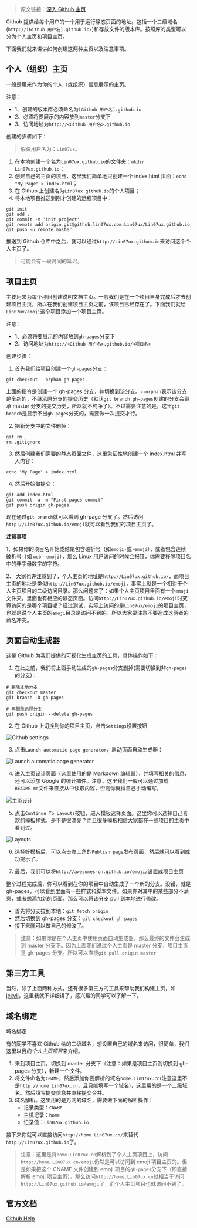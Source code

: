> 原文链接：[深入 Github 主页](https://www.awesomes.cn/source/10)

Github 提供给每个用户的一个用于运行静态页面的地址。包括一个二级域名(`http://[Github 用户名].github.io/`)和存放文件的版本库。按照库的类型可以分为个人主页和项目主页。

下面我们就来讲讲如何创建这两种主页以及注意事项。

## 个人（组织）主页

一般是用来作为你的个人（或组织）信息展示的主页。

注意：

* 1、创建的版本库必须命名为`[Github 用户名].github.io`
* 2、必须将要展示的内容放到`master`分支下
* 3、访问地址为`http://<Github 用户名>.github.io`

创建的步骤如下：

> 假设用户名为：`Lin07ux`。

1. 在本地创建一个名为`Lin07ux.github.io`的文件夹：`mkdir Lin07ux.github.io`；
2. 创建自己的主页的项目，这里我们简单地只创建一个 index.html 页面：`echo "My Page" > index.html`；
3. 在 Github 上创建名为`Lin07ux.github.io`的个人项目；
4. 将本地项目推送到刚才创建的远程项目中：

```shell
git init
git add .
git commit -m 'init project'
git remote add origin git@github.lin07ux.com:Lin07ux/Lin07ux.github.io
git push -u remote master
```

推送到 Github 仓库中之后，就可以通过`http://Lin07ux.github.io`来访问这个个人主页了。

> 可能会有一段时间的延迟。


## 项目主页

主要用来为每个项目创建说明文档主页。一般我们是在一个项目自身完成后才去创建项目主页，所以在我们创建项目主页之前，该项目已经存在了。下面我们就给`Lin07ux/emoji`这个项目添加一个项目主页。

注意：

* 1、必须将要展示的内容放到`gh-pages`分支下
* 2、访问地址为`http://<Github 用户名>.github.io/<项目名>`

创建步骤：

1. 首先我们给项目创建一个`gh-pages`分支：

```shell
git checkout --orphan gh-pages
```

上面的指令是创建一个 gh-pages 分支，并切换到该分支。`--orphan`表示该分支是全新的，不继承原分支的提交历史（默认`git branch gh-pages`创建的分支会继承 master 分支的提交历史，所以就不纯净了）。不过需要注意的是，这里`git branch`是显示不出`gh-pages`分支的，需要做一次提交才行。

2. 把新分支中的文件删掉：

```shell
git rm .
rm .gitignore
```

3. 然后创建我们需要的静态页面文件，这里象征性地创建一个 index.html 并写入内容：

```shell
echo "My Page" > index.html
```

4. 然后开始做提交：

```shell
git add index.html
git commit -a -m "First pages commit"
git push origin gh-pages
```

现在通过`git branch`就可以看到 gh-page 分支了。然后访问`http://Lin07ux.github.io/emoji`就可以看到我们的项目主页了。

**注意事项**

1、如果你的项目名开始或结尾包含破折号（如`emoji-`或`-emoji`），或者包含连续破折号（如 `web--emoji`），那么 Linux 用户访问的时候会报错，你需要移除项目名中的非字母数字的字符。

2、 大家也许注意到了，个人主页的地址是`http://Lin07ux.github.io/`，而项目主页的地址是类似`http://Lin07ux.github.io/emoji`，事实上就是一个相对于个人主页项目的二级访问目录。那么问题来了：如果个人主页项目里面有一个`emoji`文件夹，里面也有相应的静态页面。访问`http://Lin07ux.github.io/emoji`时究竟访问的是哪个项目呢？经过测试，实际上访问的是`Lin07ux/emoji`的项目主页，也就是说个人主页的`emoji`目录是访问不到的。所以大家要注意不要造成这两者的命名冲突。


## 页面自动生成器

这是 Github 为我们提供的可视化生成主页的工具，具体操作如下：

1. 在此之前，我们将上面手动生成的`gh-pages`分支删掉(需要切换到非`gh-pages`的分支)：

```shell
# 删除本地分支
git checkout master
git branch -D gh-pages

# 再删除远程分支
git push origin --delete gh-pages
```

2. 在 Github 上切换到你的项目主页，点击`Settings`设置按钮

![Github settings](http://cnd.qiniu.lin07ux.cn/markdown/1471843387641.png)

3. 点击`Launch automatic page generator`，启动页面自动生成器：

![Launch automatic page generator](http://cnd.qiniu.lin07ux.cn/markdown/1471843430749.png)

4. 进入主页设计页面（这里使用的是 Markdown 编辑器），并填写相关的信息，还可以添加 Google 的统计插件。注意，这里我们一般可以通过加载`README.md`文件来直接从中读取内容，否则你就得自己手动编写。

![主页设计](http://cnd.qiniu.lin07ux.cn/markdown/1471843487926.png)

5. 点击`Continue To Layouts`按钮，进入模板选择页面。这里你可以选择自己喜欢的模板样式，是不是很漂亮？而且很多模板相信大家都在一些项目的主页中看到过。

![Layouts](http://cnd.qiniu.lin07ux.cn/markdown/1471843537716.png)

6. 选择好模板后，可以点击左上角的`Publish page`发布页面，然后就可以看到成功提示了。

7. 最后，我们可以将`http://awesomes-cn.github.io/emoji/`设置成项目主页

整个过程完成后，你可以看到在你的项目中自动生成了一个新的分支。没错，就是 gh-pages，可以看到里面有一些样式和脚本文件。如果你对其中的某些部分不满意，或者想添加新的页面，那么可以将该分支 pull 到本地进行修改。

* 首先将分支拉到本地：`git fetch origin`
* 然后切换到 gh-pages 分支：`git checkout gh-pages`
* 接下来就可以做自己的修改了。

> 注意：如果你是在个人主页中使用页面自动生成器，那么最终的文件会生成到 master 分支下。因为上面我们说过个人主页是 master 分支，项目主页是 gh-pages 分支。所以可以直接`git pull origin master`


## 第三方工具

当然，除了上面两种方式，还有很多第三方的工具来帮助我们构建主页，如[jekyll](https://help.github.com/articles/using-jekyll-with-pages/)，这里我就不详细讲了，感兴趣的同学可以了解一下。


## 域名绑定

域名绑定

有的同学不喜欢 Github 给的二级域名，想设置自己的域名来访问，很简单，我们这里以我的*个人主页项目*来介绍。

1. 来到项目主页，切换到 master 分支下（注意：如果是项目主页则切换到 gh-pages 分支），新建一个文件。
2. 将文件命名为`CNAME`，然后添加你要解析的域名`home.Lin07ux.cn`(注意这里不是`http://home.Lin07ux.cn`，且只能填写一个域名)，这里用的是一个二级域名。然后填写提交信息并直接提交合并。
3. 域名解析。这里用的是万网的域名，需要做下面的解析操作：
    * 记录类型：`CNAME`
    * 主机记录：`home`
    * 记录值：`Lin07ux.github.io`

接下来你就可以直接访问`http://home.Lin07ux.cn/`来替代`http://Lin07ux.github.io`了。

> 注意：这里是将`home.Lin07ux.cn`解析到了个人主页项目上，访问`http://home.Lin07ux.cn/emoji`仍然是可以访问到 emoji 项目主页的。但是如果把这个 CNAME 文件创建到 emoji 项目的`gh-pages`分支下（即直接解析 emoji 项目主页），那么访问`http://home.Lin07ux.cn`就相当于访问`http://Lin07ux.github.io/emoji`了，而个人主页项目也就访问不到了。


## 官方文档
[Github Help](https://help.github.com/categories/github-pages-basics/)


